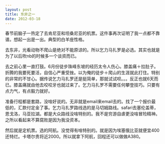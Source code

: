 ```yaml
---
layout: post
title: 东非之一
date: 2012-03-18
---
```


<p>春节前脑子一热定了去肯尼亚和坦桑尼亚的机票。这件事再次证明了我一点都不靠谱。想起一出是一出。典型的白羊座性格。</p>
<p>去东非，光看动物不爬山是绝对不能原谅的。所以乞力马扎罗是必选。其实也就是为了以后吹nb的时候多一个谈资而已。</p>
<p>去之前心里一直打鼓。6月份徒步珠峰东坡的经历太令人伤心。膝盖痛＋拉肚子。折腾的我要死要活，自信心严重受挫。以为俺的徒步＋爬山的生涯就此打住。特别的非常的不甘心。据传说乞力马扎罗还是挺简单，那就试试呗。。。反正也就6天而已。膝盖痛就由他去咬咬牙也就过来了。乞力马扎罗不需要任何攀登技巧。只要有点力气，有点毅力就好。</p>
<p>准备行程都是套路，没啥好说的。无非就是email来email去的。找了一个报价最低的，汇款付定金了事。乞力马扎罗路线选的是马切姆路线。safari去塞伦盖蒂，恩戈洛，马亚拉湖。都是大众路线没啥特别的。我不是穷游自虐更没啥冒险精神。之所以看起来不算腐败是因为我没资本。</p>
<p>然后就是定机票。选的阿航。没觉得有啥特别的。就是因为埃塞俄比亚就便宜400还特烂。卡塔尔贵将近2000。所以就拿下阿航，回程还可以做做A380。</p>


